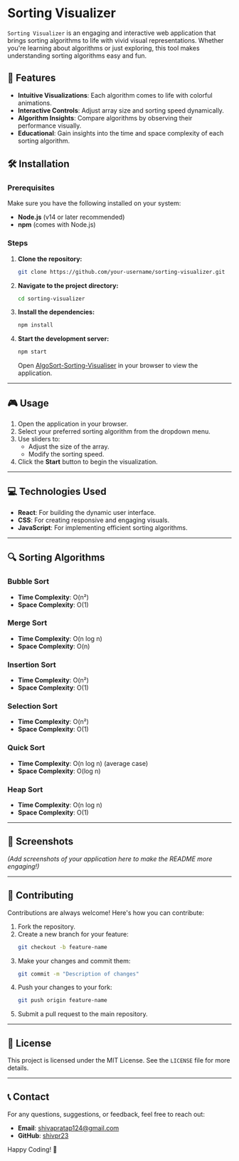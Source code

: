 # Sorting Visualizer

`Sorting Visualizer` is an engaging and interactive web application that brings sorting algorithms to life with vivid visual representations. Whether you're learning about algorithms or just exploring, this tool makes understanding sorting algorithms easy and fun.

## 🌟 Features

- **Intuitive Visualizations**: Each algorithm comes to life with colorful animations.
- **Interactive Controls**: Adjust array size and sorting speed dynamically.
- **Algorithm Insights**: Compare algorithms by observing their performance visually.
- **Educational**: Gain insights into the time and space complexity of each sorting algorithm.

## 🛠 Installation

### Prerequisites
Make sure you have the following installed on your system:

- **Node.js** (v14 or later recommended)
- **npm** (comes with Node.js)

### Steps

1. **Clone the repository:**
   ```bash
   git clone https://github.com/your-username/sorting-visualizer.git
   ```
2. **Navigate to the project directory:**
   ```bash
   cd sorting-visualizer
   ```
3. **Install the dependencies:**
   ```bash
   npm install
   ```
4. **Start the development server:**
   ```bash
   npm start
   ```
   Open [AlgoSort-Sorting-Visualiser](https://shivpr23.github.io/AlgoSort-Sorting-Visualiser/) in your browser to view the application.

---

## 🎮 Usage

1. Open the application in your browser.
2. Select your preferred sorting algorithm from the dropdown menu.
3. Use sliders to:
   - Adjust the size of the array.
   - Modify the sorting speed.
4. Click the **Start** button to begin the visualization.

---

## 💻 Technologies Used

- **React**: For building the dynamic user interface.
- **CSS**: For creating responsive and engaging visuals.
- **JavaScript**: For implementing efficient sorting algorithms.

---

## 🔍 Sorting Algorithms

### Bubble Sort
- **Time Complexity**: O(n²)
- **Space Complexity**: O(1)

### Merge Sort
- **Time Complexity**: O(n log n)
- **Space Complexity**: O(n)

### Insertion Sort
- **Time Complexity**: O(n²)
- **Space Complexity**: O(1)

### Selection Sort
- **Time Complexity**: O(n²)
- **Space Complexity**: O(1)

### Quick Sort
- **Time Complexity**: O(n log n) (average case)
- **Space Complexity**: O(log n)

### Heap Sort
- **Time Complexity**: O(n log n)
- **Space Complexity**: O(1)

---

## 📸 Screenshots

_(Add screenshots of your application here to make the README more engaging!)_

---

## 🤝 Contributing

Contributions are always welcome! Here's how you can contribute:

1. Fork the repository.
2. Create a new branch for your feature:
   ```bash
   git checkout -b feature-name
   ```
3. Make your changes and commit them:
   ```bash
   git commit -m "Description of changes"
   ```
4. Push your changes to your fork:
   ```bash
   git push origin feature-name
   ```
5. Submit a pull request to the main repository.

---

## 📜 License

This project is licensed under the MIT License. See the `LICENSE` file for more details.

---

## 📞 Contact

For any questions, suggestions, or feedback, feel free to reach out:

- **Email**: [shivapratap124@gmail.com](mailto:shivapratap124@gmail.com)
- **GitHub**: [shivpr23](https://github.com/shivpr23)

Happy Coding! 🎉

